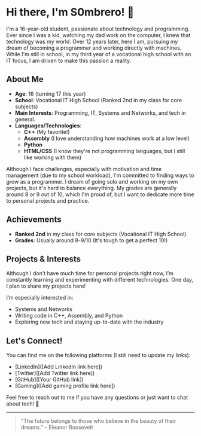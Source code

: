 # Hi there, I'm S0mbrero! 👋

I'm a 16-year-old student, passionate about technology and programming. Ever since I was a kid, watching my dad work on the computer, I knew that technology was my world. Over 12 years later, here I am, pursuing my dream of becoming a programmer and working directly with machines. While I'm still in school, in my third year of a vocational high school with an IT focus, I am driven to make this passion a reality.

## About Me

- **Age**: 16 (turning 17 this year)
- **School**: Vocational IT High School (Ranked 2nd in my class for core subjects)
- **Main Interests**: Programming, IT, Systems and Networks, and tech in general.
- **Languages/Technologies**: 
  - **C++** (My favorite!)
  - **Assembly** (I love understanding how machines work at a low level)
  - **Python**
  - **HTML/CSS** (I know they're not programming languages, but I still like working with them)
  
Although I face challenges, especially with motivation and time management (due to my school workload), I'm committed to finding ways to grow as a programmer. I dream of going solo and working on my own projects, but it's hard to balance everything. My grades are generally around 8 or 9 out of 10, which I'm proud of, but I want to dedicate more time to personal projects and practice.

## Achievements

- **Ranked 2nd** in my class for core subjects (Vocational IT High School)
- **Grades**: Usually around 8-9/10 (It's tough to get a perfect 10!)

## Projects & Interests

Although I don’t have much time for personal projects right now, I’m constantly learning and experimenting with different technologies. One day, I plan to share my projects here!

I’m especially interested in:
- Systems and Networks
- Writing code in C++, Assembly, and Python
- Exploring new tech and staying up-to-date with the industry

## Let's Connect!

You can find me on the following platforms (I still need to update my links):

- [LinkedIn]([Add LinkedIn link here])
- [Twitter]([Add Twitter link here])
- [GitHub]([Your GitHub link])
- [Gaming]([Add gaming profile link here])

Feel free to reach out to me if you have any questions or just want to chat about tech! 🤖

---

> "The future belongs to those who believe in the beauty of their dreams." – Eleanor Roosevelt
